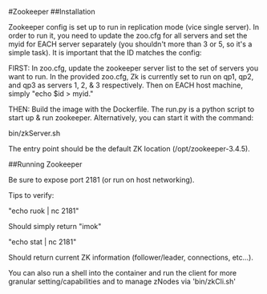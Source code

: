 #Zookeeper
##Installation

Zookeeper config is set up to run in replication mode (vice single server). In order to run it, you need to update the zoo.cfg for all servers and set the myid for EACH server separately (you shouldn't more than 3 or 5, so it's a simple task). It is important that the ID matches the config:

FIRST:
In zoo.cfg, update the zookeeper server list to the set of servers you want to run. In the provided zoo.cfg, Zk is currently set to run on qp1, qp2, and qp3 as servers 1, 2, & 3 respectively. Then on EACH host machine, simply "echo $id > myid." 

THEN: 
Build the image with the Dockerfile. The run.py is a python script to start up & run zookeeper. Alternatively, you can start it with the command:

bin/zkServer.sh

The entry point should be the default ZK location (/opt/zookeeper-3.4.5). 


##Running Zookeeper

Be sure to expose port 2181 (or run on host networking).

Tips to verify:

"echo ruok | nc <host> 2181"

Should simply return "imok"


"echo stat | nc <host> 2181"

Should return current ZK information (follower/leader, connections, etc...).


You can also run a shell into the container and run the client for more granular setting/capabilities and to manage zNodes via 'bin/zkCli.sh'
